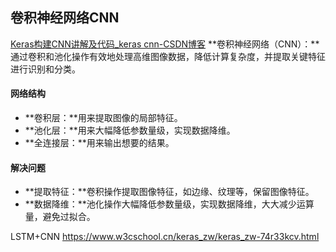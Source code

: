 
## 卷积神经网络CNN
[Keras构建CNN讲解及代码_keras cnn-CSDN博客](https://blog.csdn.net/qq_28023365/article/details/86212075)
**卷积神经网络（CNN）：**通过卷积和池化操作有效地处理高维图像数据，降低计算复杂度，并提取关键特征进行识别和分类。

#### 网络结构

-   **卷积层：**用来提取图像的局部特征。
-   **池化层：**用来大幅降低参数量级，实现数据降维。
-   **全连接层：**用来输出想要的结果。
#### 解决问题

-   **提取特征：**卷积操作提取图像特征，如边缘、纹理等，保留图像特征。
-   **数据降维：**池化操作大幅降低参数量级，实现数据降维，大大减少运算量，避免过拟合。

LSTM+CNN
https://www.w3cschool.cn/keras_zw/keras_zw-74r33kcv.html
<!--stackedit_data:
eyJoaXN0b3J5IjpbNTM1OTAyOTk4XX0=
-->